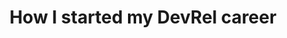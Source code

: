 ---
title: How I started my DevRel career
dateMonthYear: August 2023
description: A fireside chat on how I started my tech career and then got into Developer Advocacy 
type: page
topic: talk
link: "https://www.youtube.com/watch?v=9eifdIGye-w"
image: "/images/podcast.png"
ShowReadingTime: false
---